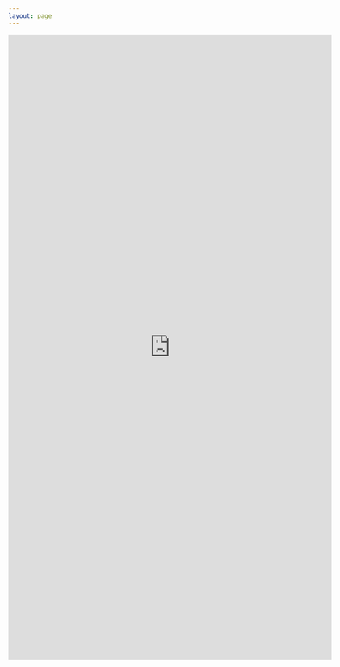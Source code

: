 ```yaml
---
layout: page
---
```


<div class="d-flex justify-content-center">
    <iframe src="https://docs.google.com/forms/d/e/1FAIpQLScdIa1ZLqrzRpu0LzoeTCkdwbTUaNCtG6HkR_ugBzE4dgOERw/viewform?embedded=true" width="640" height="1240" frameborder="0" marginheight="0" marginwidth="0">Loading…</iframe>
</div>
